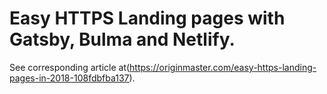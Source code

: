 # Easy HTTPS Landing pages with Gatsby, Bulma and Netlify. 
See corresponding article at(https://originmaster.com/easy-https-landing-pages-in-2018-108fdbfba137).

